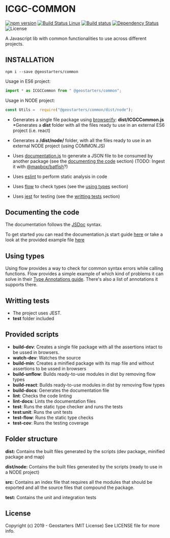 # ICGC-COMMON
[![npm version](https://badge.fury.io/js/%40geostarters%2Fcommon.svg)](https://badge.fury.io/js/%40geostarters%2Fcommon)
[![Build Status Linux](https://travis-ci.org/geostarters/icgc-js-common.svg?branch=master)](https://travis-ci.org/geostarters/icgc-js-common)
[![Build status](https://ci.appveyor.com/api/projects/status/aa2bikit893mt4xq/branch/master?svg=true)](https://ci.appveyor.com/project/geostarters/icgc-js-common/branch/master)
[![Dependency Status](https://david-dm.org/geostarters/icgc-js-common.svg)](https://david-dm.org/geostarters/icgc-js-common)
![License](https://img.shields.io/badge/license-MIT-blue.svg)

A Javascript lib with common functionalities to use across different projects.

## <a name="install"></a>INSTALLATION

```
npm i --save @geostarters/common
```

Usage in ES6 project:
``` js
import * as ICGCCommon from " @geostarters/common";
```

Usage in NODE project:
``` js
const Utils =  require("@geostarters/common/dist/node");
```


* Generates a single file package using [browserify](http://browserify.org/): 
  **dist/ICGCCommon.js**
*Generates a **dist** folder with all the files ready tu use in an external ES6 project (i.e. react)
* Generates a **/dist/node/** folder, with all the files ready to use in an external NODE project (using COMMON.JS)


* Uses [documentation.js](https://github.com/documentationjs/documentation) to generate a JSON file to be consumed by another package (see the [documenting the code](#documentation) section) (TODO: Ingest it with [@mapbox/batfish](https://github.com/mapbox/batfish)?)
* Uses [eslint](https://eslint.org/) to perform static analysis in code
* Uses [flow](https://flow.org/) to check types (see the [using types](#types) section)
* Uses [jest](https://jestjs.io/) for testing (see the [writting tests](#testing) section)


## <a name="documentation"></a>Documenting the code
The documentation follows the [JSDoc](http://usejsdoc.org/about-getting-started.html) syntax. 

To get started you can read the documentation.js start guide [here](https://github.com/documentationjs/documentation/blob/master/docs/GETTING_STARTED.md) or take a look at the provided example file [here](https://github.com/geostarters/js-project-template/blob/master/src/geo/latlon.js)

## <a name="types"></a>Using types
Using flow provides a way to check for common syntax errors while calling functions. Flow provides a simple example of which kind of problems it can solve in their [Type Annotations guide](https://flow.org/en/docs/types/). There's also a list of annotations it supports there.

## <a name="testing"></a>Writting tests

* The project uses JEST.
* **test** folder included
  

## Provided scripts

* __build-dev__: Creates a single file package with all the assertions intact to be ussed in browsers. 
* __watch-dev__: Watches the source
* __build-min__: Creates a minified package with its map file and without assertions to be ussed in browsers
* __build-unflow__: Builds ready-to-use modules in dist by removing flow types
* __build-react__: Builds ready-to-use modules in dist by removing flow types
* __build-docs__: Generates the documentation file
* __lint__: Checks the code linting
* __lint-docs__: Lints the documentation files
* __test__: Runs the static type checker and runs the tests
* __test:unit__: Runs the unit tests
* __test-flow__: Runs the static type checks
* __test-cov__: Runs the testing coverage


## Folder structure

__dist:__ Contains the built files generated by the scripts (dev package, minified package and map)

__dist/node:__ Contains the built files generated by the scripts (ready to use in a NODE project)

__src:__ Contains an index file that requires all the modules that should be exported and all the source files that compound the package.

__test:__ Contains the unit and integration tests

## License

Copyright (c) 2019 - Geostarters (MIT License)
See LICENSE file for more info.